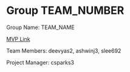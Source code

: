 # Group TEAM_NUMBER
Group Name: TEAM_NAME

[MVP Link](http://cs196.cs.illinois.edu)

Team Members: deevyas2, ashwinj3, slee692

Project Manager: csparks3
